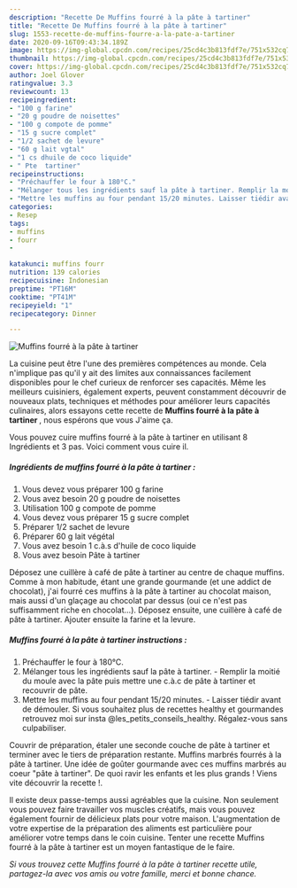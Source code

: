```yaml
---
description: "Recette De Muffins fourré à la pâte à tartiner"
title: "Recette De Muffins fourré à la pâte à tartiner"
slug: 1553-recette-de-muffins-fourre-a-la-pate-a-tartiner
date: 2020-09-16T09:43:34.189Z
image: https://img-global.cpcdn.com/recipes/25cd4c3b813fdf7e/751x532cq70/muffins-fourre-a-la-pate-a-tartiner-photo-principale-de-la-recette.jpg
thumbnail: https://img-global.cpcdn.com/recipes/25cd4c3b813fdf7e/751x532cq70/muffins-fourre-a-la-pate-a-tartiner-photo-principale-de-la-recette.jpg
cover: https://img-global.cpcdn.com/recipes/25cd4c3b813fdf7e/751x532cq70/muffins-fourre-a-la-pate-a-tartiner-photo-principale-de-la-recette.jpg
author: Joel Glover
ratingvalue: 3.3
reviewcount: 13
recipeingredient:
- "100 g farine"
- "20 g poudre de noisettes"
- "100 g compote de pomme"
- "15 g sucre complet"
- "1/2 sachet de levure"
- "60 g lait vgtal"
- "1 cs dhuile de coco liquide"
- " Pte  tartiner"
recipeinstructions:
- "Préchauffer le four à 180°C."
- "Mélanger tous les ingrédients sauf la pâte à tartiner. Remplir la moitié du moule avec la pâte puis mettre une c.à.c de pâte à tartiner et recouvrir de pâte."
- "Mettre les muffins au four pendant 15/20 minutes. Laisser tiédir avant de démouler. Si vous souhaitez plus de recettes healthy et gourmandes retrouvez moi sur insta @les_petits_conseils_healthy. Régalez-vous sans culpabiliser."
categories:
- Resep
tags:
- muffins
- fourr
- 

katakunci: muffins fourr  
nutrition: 139 calories
recipecuisine: Indonesian
preptime: "PT16M"
cooktime: "PT41M"
recipeyield: "1"
recipecategory: Dinner

---
```



![Muffins fourré à la pâte à tartiner](https://img-global.cpcdn.com/recipes/25cd4c3b813fdf7e/751x532cq70/muffins-fourre-a-la-pate-a-tartiner-photo-principale-de-la-recette.jpg)

La cuisine peut être l'une des premières compétences au monde. Cela n'implique pas qu'il y ait des limites aux connaissances facilement disponibles pour le chef curieux de renforcer ses capacités. Même les meilleurs cuisiniers, également experts, peuvent constamment découvrir de nouveaux plats, techniques et méthodes pour améliorer leurs capacités culinaires, alors essayons cette recette de <strong> Muffins fourré à la pâte à tartiner </strong>, nous espérons que vous J'aime ça.

<!--inarticleads1-->

Vous pouvez cuire muffins fourré à la pâte à tartiner en utilisant 8 Ingrédients et 3 pas. Voici comment vous cuire il.

##### Ingrédients de muffins fourré à la pâte à tartiner :

1. Vous devez vous préparer 100 g farine
1. Vous avez besoin 20 g poudre de noisettes
1. Utilisation 100 g compote de pomme
1. Vous devez vous préparer 15 g sucre complet
1. Préparer 1/2 sachet de levure
1. Préparer 60 g lait végétal
1. Vous avez besoin 1 c.à.s d&#39;huile de coco liquide
1. Vous avez besoin  Pâte à tartiner


Déposez une cuillère à café de pâte à tartiner au centre de chaque muffins. Comme à mon habitude, étant une grande gourmande (et une addict de chocolat), j&#39;ai fourré ces muffins à la pâte à tartiner au chocolat maison, mais aussi d&#39;un glaçage au chocolat par dessus (oui ce n&#39;est pas suffisamment riche en chocolat…). Déposez ensuite, une cuillère à café de pâte à tartiner. Ajouter ensuite la farine et la levure. 

<!--inarticleads2-->

##### Muffins fourré à la pâte à tartiner instructions :

1. Préchauffer le four à 180°C.
1. Mélanger tous les ingrédients sauf la pâte à tartiner. - Remplir la moitié du moule avec la pâte puis mettre une c.à.c de pâte à tartiner et recouvrir de pâte.
1. Mettre les muffins au four pendant 15/20 minutes. - Laisser tiédir avant de démouler. Si vous souhaitez plus de recettes healthy et gourmandes retrouvez moi sur insta @les_petits_conseils_healthy. Régalez-vous sans culpabiliser.


Couvrir de préparation, étaler une seconde couche de pâte à tartiner et terminer avec le tiers de préparation restante. Muffins marbrés fourrés à la pâte à tartiner. Une idée de goûter gourmande avec ces muffins marbrés au coeur &#34;pâte à tartiner&#34;. De quoi ravir les enfants et les plus grands ! Viens vite découvrir la recette !. 

<!--inarticleads1-->

<p>
Il existe deux passe-temps aussi agréables que la cuisine. Non seulement vous pouvez faire travailler vos muscles créatifs, mais vous pouvez également fournir de délicieux plats pour votre maison. L'augmentation de votre expertise de la préparation des aliments est particulière pour améliorer votre temps dans le coin cuisine. Tenter une recette Muffins fourré à la pâte à tartiner est un moyen fantastique de le faire.
</p>

<p>
<i>Si vous trouvez cette Muffins fourré à la pâte à tartiner recette utile, partagez-la avec vos amis ou votre famille, merci et bonne chance.</i>
</p>
